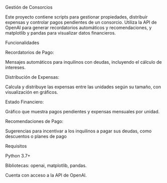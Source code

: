Gestión de Consorcios

Este proyecto contiene scripts para gestionar propiedades, distribuir expensas y controlar pagos pendientes de un consorcio. Utiliza la API de OpenAI para generar recordatorios automáticos y recomendaciones, y matplotlib y pandas para visualizar datos financieros.



Funcionalidades

Recordatorios de Pago:

Mensajes automáticos para inquilinos con deudas, incluyendo el cálculo de intereses.

Distribución de Expensas:

Calcula y distribuye las expensas entre las unidades según su tamaño, con visualización en gráficos.

Estado Financiero:

Gráfico que muestra pagos pendientes y expensas mensuales por unidad.

Recomendaciones de Pago:

Sugerencias para incentivar a los inquilinos a pagar sus deudas, como descuentos o planes de pago


Requisitos

Python 3.7+

Bibliotecas: openai, matplotlib, pandas.

Cuenta con acceso a la API de OpenAI.
